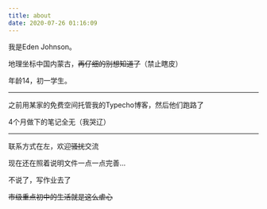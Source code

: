 ```yaml
---
title: about
date: 2020-07-26 01:16:09
---
```


我是Eden Johnson。

地理坐标中国内蒙古，~~再仔细的别想知道了~~（禁止瞎皮）

年龄14，初一学生。

------

之前用某家的免费空间托管我的Typecho博客，然后他们跑路了

4个月做下的笔记全无（我哭辽）

------

联系方式在左，欢迎~~骚扰~~交流

现在还在照着说明文件一点一点完善…

不说了，写作业去了

~~市级重点初中的生活就是这么虐心~~

